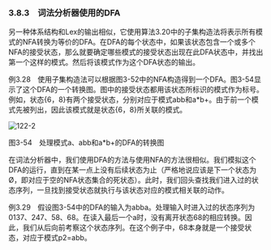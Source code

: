 ### 3.8.3　词法分析器使用的DFA

另一种体系结构和Lex的输出相似，它使用算法3.20中的子集构造法将表示所有模式的NFA转换为等价的DFA。在DFA的每个状态中，如果该状态包含一个或多个NFA的接受状态，那么就要确定哪些模式的接受状态出现在此DFA状态中，并找出第一个这样的模式。然后将该模式作为这个DFA状态的输出。

例3.28　使用子集构造法可以根据图3-52中的NFA构造得到一个DFA。图3-54显示了这个DFA的一个转换图。图中的接受状态都用该状态所标识的模式作为标号。例如，状态{6，8}有两个接受状态，分别对应于模式abb和a*b+。由于前一个模式先被列出，因此该模式就是状态{6，8}所关联的模式。

![122-2](../Images/image04122.jpeg)

图3-54　处理模式a、abb和a*b+的DFA的转换图

在词法分析器中，我们使用DFA的方法与使用NFA的方法很相似。我们模拟这个DFA的运行，直到在某一点上没有后续状态为止（严格地说应该是下一个状态为Ø，即对应于空的NFA状态集合的死状态）。此时，我们回头查找我们进入过的状态序列，一旦找到接受状态就执行与该状态对应的模式相关联的动作。

例3.29　假设图3-54中的DFA的输入为abba。处理输入时进入过的状态序列为0137、247、58、68。在读入最后一个a时，没有离开状态68的相应转换。因此，我们从后向前考察这个状态序列。在这个例子中，68本身就是一个接受状态，对应于模式p2=abb。